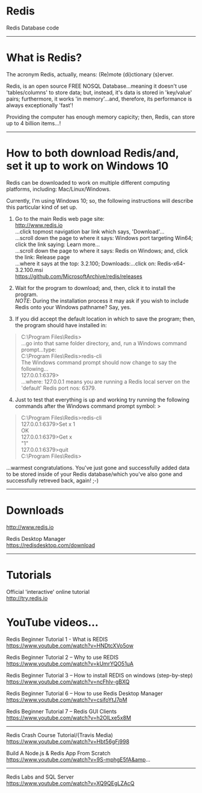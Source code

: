 # Redis
Redis Database code

-----

# What is Redis?  

The acronym Redis, actually, means: (Re)mote (di)ctionary (s)erver. 

Redis, is an open source FREE NOSQL Database...meaning it doesn't use 'tables/columns' to store data; but, instead, it's data is stored in 'key/value' pairs; furthermore, it works 'in memory'...and, therefore, its performance is always exceptionally 'fast'! 

Providing the computer has enough memory capicity; then, Redis, can store up to 4 billion items...! 

-----

# How to both download Redis/and, set it up to work on Windows 10
   
Redis can be downloaded to work on multiple different computing platforms, including: Mac/Linux/Windows.  

Currently, I'm using Windows 10; so, the following instructions will describe this particular kind of set up.  

1. Go to the main Redis web page site:   
   http://www.redis.io  
   ...click topmost navigation bar link which says, 'Download'...  
   ...scroll down the page to where it says: Windows port targeting Win64; click the link saying: Learn more...  
   ...scroll down the page to where it says: Redis on Windows; and, click the link: Release page  
   ...where it says at the top: 3.2.100; Downloads:...click on: Redis-x64-3.2.100.msi  
   https://github.com/MicrosoftArchive/redis/releases  

2. Wait for the program to download; and, then, click it to install the program.    
*NOTE*: During the installation process it may ask if you wish to include Redis onto your Windows pathname? Say, yes.   

3. If you did accept the default location in which to save the program; then, the program should have installed in:  
> C:\Program Files\Redis>   
...go into that same folder directory, and, run a Windows command prompt...type:  
> C:\Program Files\Redis>redis-cli  
The Windows command prompt should now change to say the following...  
> 127.0.0.1:6379>  
...where: 127.0.0.1 means you are running a Redis local server on the 'default' Redis port nos: 6379.   


4. Just to test that everything is up and working try running the following commands after the Windows command prompt symbol: >  
> C:\Program Files\Redis>redis-cli    
> 127.0.0.1:6379>Set x 1   
> OK  
> 127.0.0.1:6379>Get x  
> "1"  
> 127.0.0.1:6379>quit  
> C:\Program Files\Redis>    

...warmest congratulations. You've just gone and successfully added data to be stored inside of your Redis database/which you've also gone and successfully retreved back, again! ;-)  

-----

# Downloads

http://www.redis.io   

Redis Desktop Manager  
https://redisdesktop.com/download  

-----

# Tutorials

Official 'interactive' online tutorial  
http://try.redis.io  

# YouTube videos...

Redis Beginner Tutorial 1 - What is REDIS    
https://www.youtube.com/watch?v=HNDtcXVo5ow    

Redis Beginner Tutorial 2 – Why to use REDIS  
https://www.youtube.com/watch?v=kUmrYQO51uA  

Redis Beginner Tutorial 3 – How to install REDIS on windows (step-by-step)  
https://www.youtube.com/watch?v=ncFhlv-gBXQ  

Redis Beginner Tutorial 6 – How to use Redis Desktop Manager  
https://www.youtube.com/watch?v=csifoYtJ7pM  

Redis Beginner Tutorial 7 – Redis GUI Clients  
https://www.youtube.com/watch?v=h2OlLxe5x8M  

-----

Redis Crash Course Tutorial/(Travis Media)  
https://www.youtube.com/watch?v=Hbt56gFj998  

Build A Node.js & Redis App From Scratch
https://www.youtube.com/watch?v=9S-mphgE5fA&amp...    

-----

Redis Labs and SQL Server  
https://www.youtube.com/watch?v=XQ9QEgLZAcQ  



